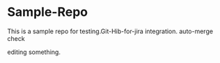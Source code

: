 # Sample-Repo

This is a sample repo  for testing.Git-Hib-for-jira integration. auto-merge check

editing something.
     

